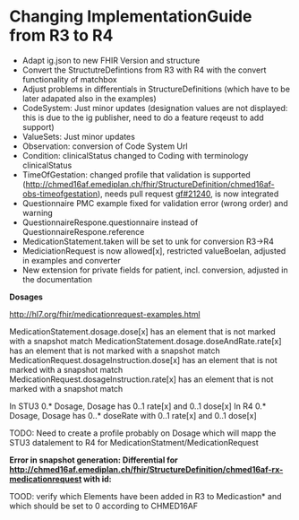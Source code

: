 # Changing ImplementationGuide from R3 to R4
- Adapt ig.json to new FHIR Version and structure
- Convert the StructutreDefintions from R3 with R4 with the convert functionality of matchbox
- Adjust problems in differentials in StructureDefinitions (which have to be later adapated also in the examples)
- CodeSystem: Just minor updates (designation values are not displayed: this is due to the ig publisher, need to do a feature reqeust to add support) 
- ValueSets: Just minor updates
- Observation:  conversion of Code System Url
- Condition: clinicalStatus changed to Coding with terminology clinicalStatus
- TimeOfGestation: changed profile that validation is supported (http://chmed16af.emediplan.ch/fhir/StructureDefinition/chmed16af-obs-timeofgestation), needs pull request [gf#21240](https://github.com/hapifhir/org.hl7.fhir.core/pull/21), is now integrated
- Questionnaire PMC example fixed for validation error (wrong order) and warning
- QuestionnaireRespone.questionnaire instead of QuestionnaireRespone.reference
- MedicationStatement.taken will be set to unk for conversion R3->R4
- MediciationRequest is now allowed[x], restricted valueBoelan, adjusted in examples and converter
- New extension for private fields for patient, incl. conversion, adjusted in the documentation 

**Dosages**


http://hl7.org/fhir/medicationrequest-examples.html

MedicationStatement.dosage.dose[x] has an element that is not marked with a snapshot match
MedicationStatement.dosage.doseAndRate.rate[x] has an element that is not marked with a snapshot match
MedicationRequest.dosageInstruction.dose[x] has an element that is not marked with a snapshot match
MedicationRequest.dosageInstruction.rate[x] has an element that is not marked with a snapshot match

In STU3 0.* Dosage, Dosage has 0..1 rate[x] and 0..1 dose[x]
In R4 0.* Dosage, Dosage has 0..* doseRate with 0..1 rate[x] and  0..1 dose[x]

TODO: Need to create a profile probably on Dosage which will mapp the STU3 datalement to R4 for MedicationStatment/MedicationRequest

**Error in snapshot generation: Differential for http://chmed16af.emediplan.ch/fhir/StructureDefinition/chmed16af-rx-medicationrequest with id:** 

TOOD: verify which Elements have been added in R3 to Medicastion* and which should be set to 0 according to CHMED16AF
